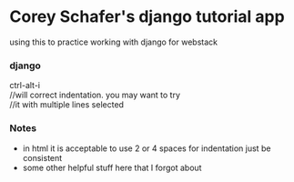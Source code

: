 # Corey Schafer's django tutorial app

using this to practice working with django for webstack

### django
ctrl-alt-i  
//will correct indentation.  you may want to try  
//it with multiple lines selected  

### Notes
- in html it is acceptable to use 2 or 4 spaces for indentation just be consistent  
- some other helpful stuff here that I forgot about